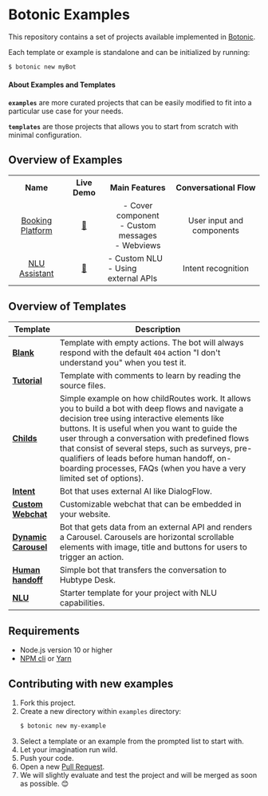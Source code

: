 # Botonic Examples

This repository contains a set of projects available implemented in
[Botonic](https://botonic.io).

Each template or example is standalone and can be initialized by running:

```bash
$ botonic new myBot
```

#### About Examples and Templates

**`examples`** are more curated projects that can be easily modified to fit into a particular use case for your needs.

**`templates`** are those projects that allows you to start from scratch with minimal configuration.

## Overview of Examples

<table>
  <tr>
    <th>Name</th>
    <th>Live Demo</th>
    <th>Main Features</th>
    <th>Conversational Flow</th>
  <tr>
    <td align="center"><a href="https://github.com/hubtype/botonic-examples/tree/master/examples/booking-platform">Booking Platform</a></td>
    <td align="center"><a href="https://botonic.io/examples/booking-platform/">🔗</a></td>
    <td align="center">
    - Cover component<br/>
    - Custom messages<br/>
    - Webviews
    </td>
    <td align="center">User input and components</td>

  </tr>
  <tr>
    <td align="center">
    <a href="https://github.com/hubtype/botonic-examples/tree/master/examples/nlu-assistant">NLU Assistant</a>
    </td>
    <td align="center"><a href="https://botonic.io/examples/nlu-assistant/">🔗</a></td>
    <td >
    - Custom NLU<br/>
    - Using external APIs<br/>
    </td>
    <td align="center">Intent recognition</td>
  </tr>
</table>

## Overview of Templates

| Template                                                                                                   | Description                                                                                                                                                                                                                                                                                                                                                                                                                   |
| ---------------------------------------------------------------------------------------------------------- | ----------------------------------------------------------------------------------------------------------------------------------------------------------------------------------------------------------------------------------------------------------------------------------------------------------------------------------------------------------------------------------------------------------------------------- |
| **[Blank](https://github.com/hubtype/botonic-examples/tree/master/templates/blank)**                       | Template with empty actions. The bot will always respond with the default `404` action "I don't understand you" when you test it.                                                                                                                                                                                                                                                                                             |
| **[Tutorial](https://github.com/hubtype/botonic-examples/tree/master/templates/tutorial)**                 | Template with comments to learn by reading the source files.                                                                                                                                                                                                                                                                                                                                                                  |
| **[Childs](https://github.com/hubtype/botonic-examples/tree/master/templates/childs)**                     | Simple example on how childRoutes work. It allows you to build a bot with deep flows and navigate a decision tree using interactive elements like buttons. It is useful when you want to guide the user through a conversation with predefined flows that consist of several steps, such as surveys, pre-qualifiers of leads before human handoff, on-boarding processes, FAQs (when you have a very limited set of options). |
| **[Intent](https://github.com/hubtype/botonic-examples/tree/master/templates/intent)**                     | Bot that uses external AI like DialogFlow.                                                                                                                                                                                                                                                                                                                                                                                    |
| **[Custom Webchat](https://github.com/hubtype/botonic-examples/tree/master/templates/custom-webchat)**     | Customizable webchat that can be embedded in your website.                                                                                                                                                                                                                                                                                                                                                                    |
| **[Dynamic Carousel](https://github.com/hubtype/botonic-examples/tree/master/templates/dynamic-carousel)** | Bot that gets data from an external API and renders a Carousel. Carousels are horizontal scrollable elements with image, title and buttons for users to trigger an action.                                                                                                                                                                                                                                                    |
| **[Human handoff](https://github.com/hubtype/botonic-examples/tree/master/templates/handoff)**             | Simple bot that transfers the conversation to Hubtype Desk.                                                                                                                                                                                                                                                                                                                                                                   |
| **[NLU](https://github.com/hubtype/botonic-examples/tree/master/templates/nlu)**                           | Starter template for your project with NLU capabilities.                                                                                                                                                                                                                                                                                                                                                                      |

## Requirements

- Node.js version 10 or higher
- [NPM cli](https://docs.npmjs.com/cli/npm) or [Yarn](https://yarnpkg.com/en/)

## Contributing with new examples

1. Fork this project.
2. Create a new directory within `examples` directory:
   ```bash
   $ botonic new my-example
   ```
3. Select a template or an example from the prompted list to start with.
4. Let your imagination run wild.
5. Push your code.
6. Open a new [Pull Request](https://github.com/hubtype/botonic-examples/pulls).
7. We will slightly evaluate and test the project and will be merged as soon as possible. 😊
